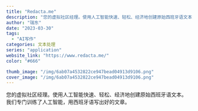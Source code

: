 ```yaml
---
title: "Redacta.me"
description: "您的虚拟社区经理。使用人工智能快速、轻松、经济地创建原始西班牙语文本。 我们专门训练了人工智能，用西班牙语写出好的文章。"
author: "瑞东"
date: "2023-03-30"
tags:
  - "AI写作"
categories: 文本处理
series: "application"
website_link: "https://www.redacta.me/"
color: "#666"

thumb_image: "/img/6ab07a4532822ce947bead04913d9106.png"
cover_image: "/img/6ab07a4532822ce947bead04913d9106.png"
---
```


您的虚拟社区经理。使用人工智能快速、轻松、经济地创建原始西班牙语文本。 我们专门训练了人工智能，用西班牙语写出好的文章。 